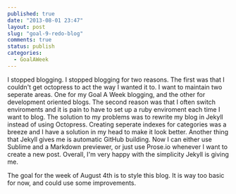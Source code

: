 ```yaml
---
published: true
date: "2013-08-01 23:47"
layout: post
slug: "goal-9-redo-blog"
comments: true
status: publish
categories: 
  - GoalAWeek
---
```


I stopped blogging. I stopped blogging for two reasons. The first was that I couldn't get octopress to act the way I wanted it to. I want to maintain two seperate areas. One for my Goal A Week blogging, and the other for development oriented blogs. The second reason was that I often switch enviroments and it is pain to have to set up a ruby enviroment each time I want to blog. The solution to my problems was to rewrite my blog in Jekyll instead of using Octopress. Creating seperate indexes for categories was a breeze and I have a solution in my head to make it look better. Another thing that Jekyll gives me is automatic GitHub building. Now I can either use Sublime and a Markdown previewer, or just use Prose.io whenever I want to create a new post. Overall, I'm very happy with the simplicity Jekyll is giving me.

The goal for the week of August 4th is to style this blog. It is way too basic for now, and could use some improvements.